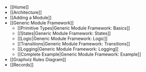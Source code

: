 - [[Home]]
- [[Architecture]]
- [[Adding a Module]]
- [[Generic Module Framework]]
  - [[Primitive Types|Generic Module Framework: Basics]]
  - [[States|Generic Module Framework: States]]
  - [[Logic|Generic Module Framework: Logic]]
  - [[Transitions|Generic Module Framework: Transitions]]
  - [[Logging|Generic Module Framework: Logging]]
  - [[Complete Example|Generic Module Framework: Example]]
- [[Graphviz Rules Diagram]]
- [[Records]]

